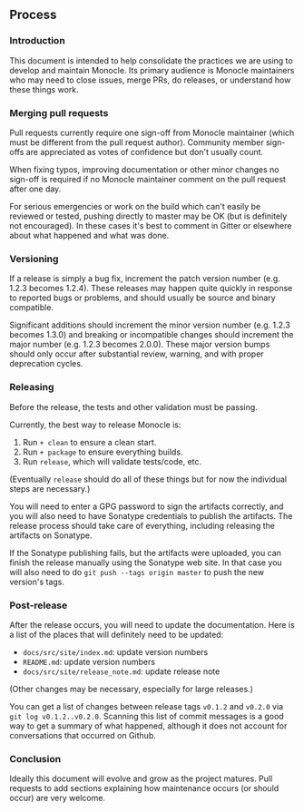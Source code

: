 ## Process

### Introduction

This document is intended to help consolidate the practices we are
using to develop and maintain Monocle. Its primary audience is Monocle
maintainers who may need to close issues, merge PRs, do releases, or
understand how these things work.

### Merging pull requests

Pull requests currently require one sign-off from Monocle maintainer 
(which must be different from the pull request author). Community member 
sign-offs are appreciated as votes of confidence but don't usually 
count.

When fixing typos, improving documentation or other minor changes 
no sign-off is required if no Monocle maintainer comment on the pull 
request after one day.

For serious emergencies or work on the build which can't easily be
reviewed or tested, pushing directly to master may be OK (but is
definitely not encouraged). In these cases it's best to comment in
Gitter or elsewhere about what happened and what was done.

### Versioning

If a release is simply a bug fix, increment the patch version number
(e.g. 1.2.3 becomes 1.2.4). These releases may happen quite quickly in
response to reported bugs or problems, and should usually be source
and binary compatible.

Significant additions should increment the minor version number 
(e.g. 1.2.3 becomes 1.3.0) and breaking or incompatible changes should 
increment the major number (e.g. 1.2.3 becomes 2.0.0). These major version 
bumps should only occur after substantial review, warning, and with proper 
deprecation cycles.

### Releasing

Before the release, the tests and other validation must be passing.

Currently, the best way to release Monocle is:

 1. Run `+ clean` to ensure a clean start.
 2. Run `+ package` to ensure everything builds.
 3. Run `release`, which will validate tests/code, etc.

(Eventually `release` should do all of these things but for now the
individual steps are necessary.)

You will need to enter a GPG password to sign the artifacts correctly,
and you will also need to have Sonatype credentials to publish the
artifacts. The release process should take care of everything,
including releasing the artifacts on Sonatype.

If the Sonatype publishing fails, but the artifacts were uploaded, you
can finish the release manually using the Sonatype web site. In that
case you will also need to do `git push --tags origin master` to push
the new version's tags.

### Post-release

After the release occurs, you will need to update the
documentation. Here is a list of the places that will definitely need
to be updated:

 * `docs/src/site/index.md`: update version numbers
 * `README.md`: update version numbers
 * `docs/src/site/release_note.md`: update release note

(Other changes may be necessary, especially for large releases.)

You can get a list of changes between release tags `v0.1.2` and
`v0.2.0` via `git log v0.1.2..v0.2.0`. Scanning this list of commit
messages is a good way to get a summary of what happened, although it
does not account for conversations that occurred on Github.

### Conclusion

Ideally this document will evolve and grow as the project
matures. Pull requests to add sections explaining how maintenance
occurs (or should occur) are very welcome.